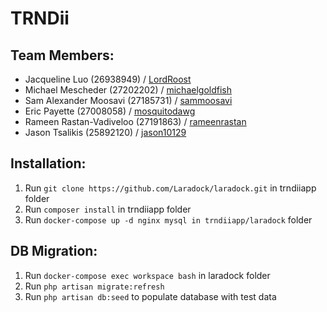 # TRNDii


## Team Members:
- Jacqueline Luo (26938949) / [LordRoost](https://github.com/LordRoost)
- Michael Mescheder (27202202) / [michaelgoldfish](https://github.com/michaelgoldfish)
- Sam Alexander Moosavi (27185731) / [sammoosavi](https://github.com/sammoosavi)
- Eric Payette (27008058) / [mosquitodawg](https://github.com/mosquitodawg)
- Rameen Rastan-Vadiveloo (27191863) / [rameenrastan](https://github.com/rameenrastan)
- Jason Tsalikis (25892120) / [jason10129](https://github.com/jason10129)

## Installation:
1. Run `git clone https://github.com/Laradock/laradock.git` in trndiiapp folder
2. Run `composer install` in trndiiapp folder
3. Run `docker-compose up -d nginx mysql in trndiiapp/laradock` folder

## DB Migration:

1. Run `docker-compose exec workspace bash`  in laradock folder
2. Run `php artisan migrate:refresh`
3. Run `php artisan db:seed` to populate database with test data
